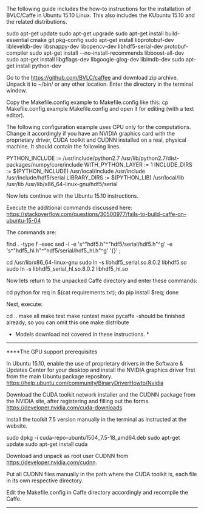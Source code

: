 The following guide includes the how-to instructions for the installation of BVLC/Caffe in Ubuntu 15.10 Linux. This also includes the KUbuntu 15.10 and the related distributions.

sudo apt-get update
sudo apt-get upgrade
sudo apt-get install build-essential cmake git pkg-config
sudo apt-get install libprotobuf-dev libleveldb-dev libsnappy-dev libopencv-dev libhdf5-serial-dev protobuf-compiler
sudo apt-get install --no-install-recommends libboost-all-dev
sudo apt-get install libgflags-dev libgoogle-glog-dev liblmdb-dev
sudo apt-get install python-dev


Go to the https://github.com/BVLC/caffee and download zip archive. Unpack it to ~/bin/ or any other location. Enter the directory in the terminal window.

Copy the Makefile.config.example to Makefile.config like this:
cp Makefile.config.example Makefile.config
and open it for editing (with a text editor).

The following configuration example uses CPU only for the computations. Change it accordingly if you have an NVIDIA graphics card with the proprietary driver, CUDA toolkit and CUDNN installed on a real, physical machine. It should contain the following lines.


PYTHON_INCLUDE := /usr/include/python2.7 /usr/lib/python2.7/dist-packages/numpy/core/include
WITH_PYTHON_LAYER := 1
INCLUDE_DIRS := $(PYTHON_INCLUDE) /usr/local/include /usr/include /usr/include/hdf5/serial
LIBRARY_DIRS := $(PYTHON_LIB) /usr/local/lib /usr/lib /usr/lib/x86_64-linux-gnu/hdf5/serial


Now lets continue with the Ubuntu 15.10 instructions.

Execute the additional commands discussed here:
https://stackoverflow.com/questions/30500977/fails-to-build-caffe-on-ubuntu-15-04

The commands are:

find . -type f -exec sed -i -e 's^"hdf5.h"^"hdf5/serial/hdf5.h"^g' -e 's^"hdf5_hl.h"^"hdf5/serial/hdf5_hl.h"^g' '{}' \;

cd /usr/lib/x86_64-linux-gnu
sudo ln -s libhdf5_serial.so.8.0.2 libhdf5.so
sudo ln -s libhdf5_serial_hl.so.8.0.2 libhdf5_hl.so


Now lets return to the unpacked Caffe directory and enter these commands:

cd python
for req in $(cat requirements.txt); do pip install $req; done


Next, execute:

cd ..
make all
make test
make runtest
make pycaffe      -should be finished already, so you can omit this one
make distribute



* Models download not covered in these instructions. *


----------------------------------------------------------------------------------------------------

****The GPU support prerequisites


In Ubuntu 15.10, enable the use of proprietary drivers in the Software & Updates Center for your desktop and install the NVIDIA graphics driver first from the main Ubuntu package repository.
https://help.ubuntu.com/community/BinaryDriverHowto/Nvidia

Download the CUDA toolkit network installer and the CUDNN package from the NVIDIA site, after registering and filling out the forms.
https://developer.nvidia.com/cuda-downloads

Install the toolkit 7.5 version manually in the terminal as instructed
at the website.

sudo dpkg -i cuda-repo-ubuntu1504_7.5-18_amd64.deb
sudo apt-get update
sudo apt-get install cuda


Download and unpack as root user CUDNN from https://developer.nvidia.com/cudnn.

Put all CUDNN files manually in the path where the CUDA toolkit is, each file in its own respective directory.

Edit the Makefile.config in Caffe directory accordingly and recompile the Caffe. 


----------------------------------------------------------------------------------------
